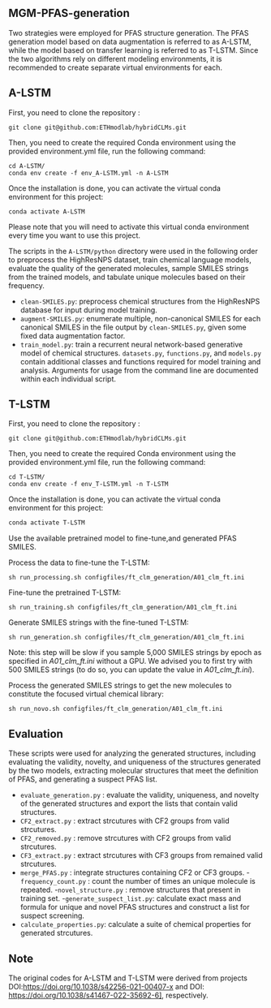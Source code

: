 MGM-PFAS-generation
---

Two strategies were employed for PFAS structure generation. The PFAS generation model based on data augmentation is referred to as A-LSTM, while the model based on transfer learning is referred to as T-LSTM. Since the two algorithms rely on different modeling environments, it is recommended to create separate virtual environments for each.


A-LSTM
---

First, you need to clone the repository :
```
git clone git@github.com:ETHmodlab/hybridCLMs.git
```
Then, you need to create the required Conda environment using the provided environment.yml file, run the following command:
```
cd A-LSTM/
conda env create -f env_A-LSTM.yml -n A-LSTM
```
Once the installation is done, you can activate the virtual conda environment for this project:
```
conda activate A-LSTM
```
Please note that you will need to activate this virtual conda environment every time you want to use this project. 

The scripts in the `A-LSTM/python` directory were used in the following order to preprocess the HighResNPS dataset, train chemical language models, evaluate the quality of the generated molecules, sample SMILES strings from the trained models, and tabulate unique molecules based on their frequency.

- `clean-SMILES.py`: preprocess chemical structures from the HighResNPS database for input during model training. 
- `augment-SMILES.py`: enumerate multiple, non-canonical SMILES for each canonical SMILES in the file output by `clean-SMILES.py`, given some fixed data augmentation factor.
- `train_model.py`: train a recurrent neural network-based generative model of chemical structures. 
`datasets.py`, `functions.py`, and `models.py` contain additional classes and functions required for model training and analysis. Arguments for usage from the command line are documented within each individual script.

T-LSTM
---

First, you need to clone the repository :
```
git clone git@github.com:ETHmodlab/hybridCLMs.git
```
Then, you need to create the required Conda environment using the provided environment.yml file, run the following command:
```
cd T-LSTM/
conda env create -f env_T-LSTM.yml -n T-LSTM
```
Once the installation is done, you can activate the virtual conda environment for this project:
```bash
conda activate T-LSTM
```
Use the available pretrained model to fine-tune,and generated PFAS SMILES.

Process the data to fine-tune the T-LSTM:
```
sh run_processing.sh configfiles/ft_clm_generation/A01_clm_ft.ini
```

Fine-tune the pretrained T-LSTM:
```
sh run_training.sh configfiles/ft_clm_generation/A01_clm_ft.ini
```

Generate SMILES strings with the fine-tuned T-LSTM:
```
sh run_generation.sh configfiles/ft_clm_generation/A01_clm_ft.ini
```
Note: this step will be slow if you sample 5,000 SMILES strings by epoch as specified in *A01_clm_ft.ini* without a GPU. We advised you to first try with 500 SMILES strings (to do so, you can update the value in *A01_clm_ft.ini*).

Process the generated SMILES strings to get the new molecules to constitute the focused virtual chemical library:
```
sh run_novo.sh configfiles/ft_clm_generation/A01_clm_ft.ini
```
Evaluation
---
These scripts were used for analyzing the generated structures, including evaluating the validity, novelty, and uniqueness of the structures generated by the two models, extracting molecular structures that meet the definition of PFAS, and generating a suspect PFAS list.
- `evaluate_generation.py` : evaluate the validity, uniqueness, and novelty of the generated structures and export the lists that contain valid structures.
- `CF2_extract.py` : extract strcutures with CF2 groups from valid strcutures.
- `CF2_removed.py` :  remove strcutures with CF2 groups from valid strcutures.
- `CF3_extract.py` :  extract strcutures with CF3 groups from remained valid strcutures.
- `merge_PFAS.py` : integrate structures containing CF2 or CF3 groups.
-`frequency_count.py` : count the number of times an unique molecule is repeated.
-`novel_structure.py` : remove structures that present in training set.
-`generate_suspect_list.py`:  calculate exact mass and formula for unique and novel PFAS structures and construct a list for suspect screening.
- `calculate_properties.py`: calculate a suite of chemical properties for generated strcutures.

Note
---
The original codes for A-LSTM and T-LSTM were derived from projects DOI:https://doi.org/10.1038/s42256-021-00407-x and DOI:
https://doi.org/10.1038/s41467-022-35692-6], respectively.



